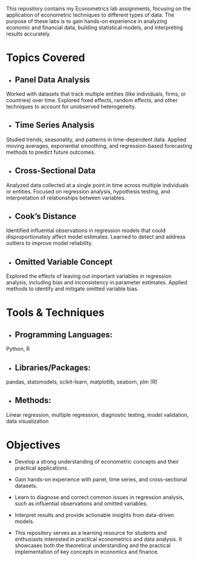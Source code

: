This repository contains my Econometrics lab assignments, focusing on the application of econometric techniques to different types of data. The purpose of these labs is to gain hands-on experience in analyzing economic and financial data, building statistical models, and interpreting results accurately.

# Topics Covered

- ## Panel Data Analysis
Worked with datasets that track multiple entities (like individuals, firms, or countries) over time. Explored fixed effects, random effects, and other techniques to account for unobserved heterogeneity.

- ## Time Series Analysis
Studied trends, seasonality, and patterns in time-dependent data. Applied moving averages, exponential smoothing, and regression-based forecasting methods to predict future outcomes.

- ## Cross-Sectional Data
Analyzed data collected at a single point in time across multiple individuals or entities. Focused on regression analysis, hypothesis testing, and interpretation of relationships between variables.

- ## Cook’s Distance
Identified influential observations in regression models that could disproportionately affect model estimates. Learned to detect and address outliers to improve model reliability.

- ## Omitted Variable Concept
Explored the effects of leaving out important variables in regression analysis, including bias and inconsistency in parameter estimates. Applied methods to identify and mitigate omitted variable bias.

# Tools & Techniques

- ## Programming Languages:
Python, R

- ## Libraries/Packages:
pandas, statsmodels, scikit-learn, matplotlib, seaborn, plm (R)

- ## Methods:
Linear regression, multiple regression, diagnostic testing, model validation, data visualization

# Objectives

- Develop a strong understanding of econometric concepts and their practical applications.

- Gain hands-on experience with panel, time series, and cross-sectional datasets.

- Learn to diagnose and correct common issues in regression analysis, such as influential observations and omitted variables.

- Interpret results and provide actionable insights from data-driven models.

- This repository serves as a learning resource for students and enthusiasts interested in practical econometrics and data analysis. It showcases both the theoretical understanding and the practical implementation of key concepts in economics and finance.
